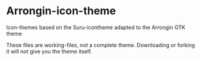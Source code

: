 # Arrongin-icon-theme
Icon-themes based on the Suru-icontheme adapted to the Arrongin GTK theme

These files are working-files, not a complete theme. Downloading or forking it will not give you the theme itself.
